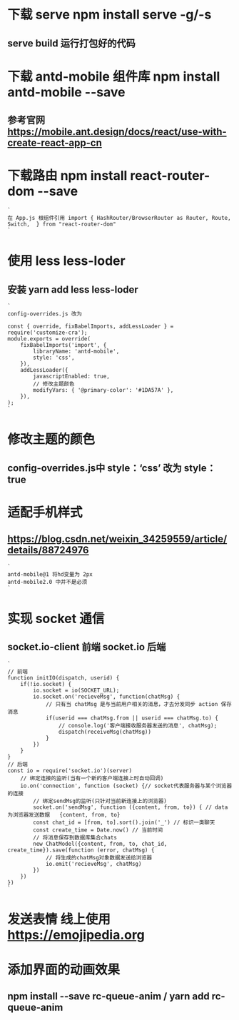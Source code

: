 
# 下载  serve  npm install serve -g/-s 
## serve build 运行打包好的代码


# 下载 antd-mobile 组件库  npm install antd-mobile --save
## 参考官网 https://mobile.ant.design/docs/react/use-with-create-react-app-cn 


# 下载路由  npm install react-router-dom --save  
    `
    在 App.js 根组件引用 import { HashRouter/BrowserRouter as Router, Route, Switch,  } from "react-router-dom"  
    `

# 使用 less less-loder 
##  安装    yarn add  less less-loder   
    `
    config-overrides.js 改为
    
    const { override, fixBabelImports, addLessLoader } = require('customize-cra');
    module.exports = override(
        fixBabelImports('import', {
            libraryName: 'antd-mobile',
            style: 'css',
        }),
        addLessLoader({
            javascriptEnabled: true,
            // 修改主题颜色
            modifyVars: { '@primary-color': '#1DA57A' },
        }),
    );
    `


# 修改主题的颜色
## config-overrides.js中 style：‘css’ 改为 style：true


# 适配手机样式
## https://blog.csdn.net/weixin_34259559/article/details/88724976   
    `
    antd-mobile@1 将hd变量为 2px
    antd-mobile2.0 中并不是必须
    `


# 实现 socket 通信  
## socket.io-client 前端    socket.io 后端  
    `
    // 前端
    function initIO(dispatch, userid) {
        if(!io.socket) {
            io.socket = io(SOCKET_URL);
            io.socket.on('recieveMsg', function(chatMsg) {
                // 只有当 chatMsg 是与当前用户相关的消息，才去分发同步 action 保存消息
                if(userid === chatMsg.from || userid === chatMsg.to) {
                    // console.log('客户端接收服务器发送的消息', chatMsg);
                    dispatch(receiveMsg(chatMsg))
                }
            })
        }   
    }
    // 后端
    const io = require('socket.io')(server)
        // 绑定连接的监听(当有一个新的客户端连接上时自动回调)
        io.on('connection', function (socket) {// socket代表服务器与某个浏览器的连接
            // 绑定sendMsg的监听(只针对当前新连接上的浏览器)
            socket.on('sendMsg', function ({content, from, to}) { // data为浏览器发送数据   {content, from, to}
            const chat_id = [from, to].sort().join('_') // 标识一类聊天
            const create_time = Date.now() // 当前时间
            // 将消息保存到数据库集合chats
            new ChatModel({content, from, to, chat_id, create_time}).save(function (error, chatMsg) {
                // 将生成的chatMsg对象数据发送给浏览器
                io.emit('recieveMsg', chatMsg)
            })
        })
    })
    `


# 发送表情   线上使用  https://emojipedia.org


# 添加界面的动画效果
## npm install --save rc-queue-anim  /  yarn add rc-queue-anim



